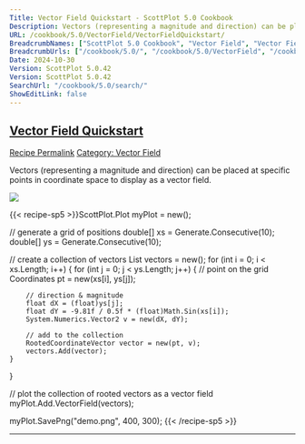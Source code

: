 ```yaml
---
Title: Vector Field Quickstart - ScottPlot 5.0 Cookbook
Description: Vectors (representing a magnitude and direction) can be placed at specific points in coordinate space to display as a vector field.
URL: /cookbook/5.0/VectorField/VectorFieldQuickstart/
BreadcrumbNames: ["ScottPlot 5.0 Cookbook", "Vector Field", "Vector Field Quickstart"]
BreadcrumbUrls: ["/cookbook/5.0/", "/cookbook/5.0/VectorField", "/cookbook/5.0/VectorField/VectorFieldQuickstart"]
Date: 2024-10-30
Version: ScottPlot 5.0.42
Version: ScottPlot 5.0.42
SearchUrl: "/cookbook/5.0/search/"
ShowEditLink: false
---
```



<h2 style='border-bottom: 0;'><a href='/cookbook/5.0/VectorField/VectorFieldQuickstart'>Vector Field Quickstart</a></h2>

<div class="d-flex mb-2">
<a class="btn btn-sm btn-primary me-1" href="/cookbook/5.0/VectorField/VectorFieldQuickstart">Recipe Permalink</a>
<a class="btn btn-sm btn-success me-1" href="/cookbook/5.0/VectorField">Category: Vector Field</a>
</div>

Vectors (representing a magnitude and direction) can be placed at specific points in coordinate space to display as a vector field.

[![](/cookbook/5.0/images/VectorFieldQuickstart.png?241029205813)](/cookbook/5.0/images/VectorFieldQuickstart.png?241029205813)

{{< recipe-sp5 >}}ScottPlot.Plot myPlot = new();

// generate a grid of positions
double[] xs = Generate.Consecutive(10);
double[] ys = Generate.Consecutive(10);

// create a collection of vectors
List<RootedCoordinateVector> vectors = new();
for (int i = 0; i < xs.Length; i++)
{
    for (int j = 0; j < ys.Length; j++)
    {
        // point on the grid
        Coordinates pt = new(xs[i], ys[j]);

        // direction & magnitude
        float dX = (float)ys[j];
        float dY = -9.81f / 0.5f * (float)Math.Sin(xs[i]);
        System.Numerics.Vector2 v = new(dX, dY);

        // add to the collection
        RootedCoordinateVector vector = new(pt, v);
        vectors.Add(vector);
    }
}

// plot the collection of rooted vectors as a vector field
myPlot.Add.VectorField(vectors);

myPlot.SavePng("demo.png", 400, 300);
{{< /recipe-sp5 >}}

<hr class='my-5 invisible'>



